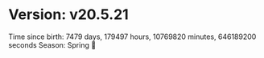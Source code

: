 # Version: v20.5.21
Time since birth: 7479 days, 179497 hours, 10769820 minutes, 646189200 seconds
Season: Spring 🌸
